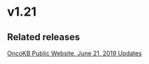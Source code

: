 # v1.21

## Related releases
[OncoKB Public Website, June 21, 2019 Updates](https://github.com/oncokb/oncokb-public/releases/tag/1.3.0)